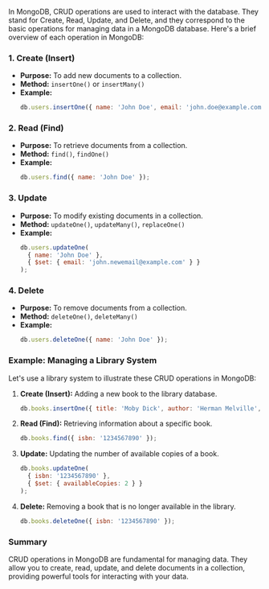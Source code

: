 In MongoDB, CRUD operations are used to interact with the database. They stand for Create, Read, Update, and Delete, and they correspond to the basic operations for managing data in a MongoDB database. Here's a brief overview of each operation in MongoDB:

### 1. Create (Insert)

- **Purpose:** To add new documents to a collection.
- **Method:** `insertOne()` or `insertMany()`
- **Example:**
  ```javascript
  db.users.insertOne({ name: 'John Doe', email: 'john.doe@example.com' });
  ```

### 2. Read (Find)

- **Purpose:** To retrieve documents from a collection.
- **Method:** `find()`, `findOne()`
- **Example:**
  ```javascript
  db.users.find({ name: 'John Doe' });
  ```

### 3. Update

- **Purpose:** To modify existing documents in a collection.
- **Method:** `updateOne()`, `updateMany()`, `replaceOne()`
- **Example:**
  ```javascript
  db.users.updateOne(
    { name: 'John Doe' },
    { $set: { email: 'john.newemail@example.com' } }
  );
  ```

### 4. Delete

- **Purpose:** To remove documents from a collection.
- **Method:** `deleteOne()`, `deleteMany()`
- **Example:**
  ```javascript
  db.users.deleteOne({ name: 'John Doe' });
  ```

### Example: Managing a Library System

Let's use a library system to illustrate these CRUD operations in MongoDB:

1. **Create (Insert):** Adding a new book to the library database.
   ```javascript
   db.books.insertOne({ title: 'Moby Dick', author: 'Herman Melville', isbn: '1234567890', availableCopies: 3 });
   ```

2. **Read (Find):** Retrieving information about a specific book.
   ```javascript
   db.books.find({ isbn: '1234567890' });
   ```

3. **Update:** Updating the number of available copies of a book.
   ```javascript
   db.books.updateOne(
     { isbn: '1234567890' },
     { $set: { availableCopies: 2 } }
   );
   ```

4. **Delete:** Removing a book that is no longer available in the library.
   ```javascript
   db.books.deleteOne({ isbn: '1234567890' });
   ```

### Summary

CRUD operations in MongoDB are fundamental for managing data. They allow you to create, read, update, and delete documents in a collection, providing powerful tools for interacting with your data.